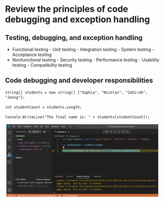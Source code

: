 # Review the principles of code debugging and exception handling

## Testing, debugging, and exception handling

- Functional testing - Unit testing - Integration testing - System testing - Acceptance testing
- Nonfunctional testing - Security testing - Performance testing - Usability testing - Compatibility testing

## Code debugging and developer responsibilities

```
string[] students = new string[] {"Sophia", "Nicolas", "Zahirah", "Jeong"};

int studentCount = students.Length;

Console.WriteLine("The final name is: " + students[studentCount]);
```

![alt text](image.png)

